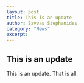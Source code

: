 ```yaml
---
layout: post
title: This is an update
author: Savvas Stephanides
category: "News"
excerpt: 
---
```


## This is an update

This is an update. That is all.